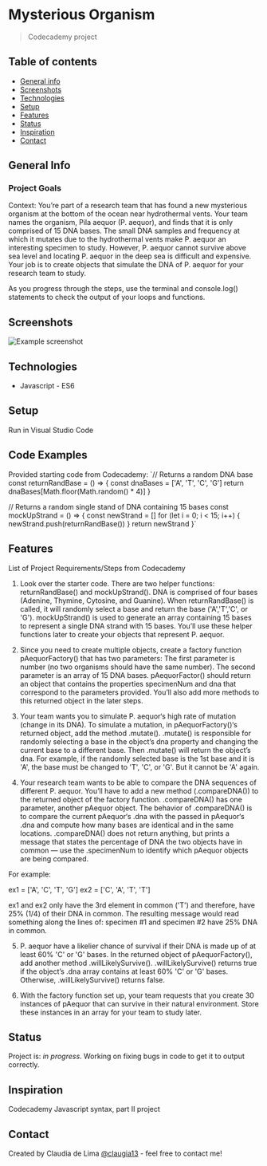 # Mysterious Organism 
> Codecademy project

## Table of contents
* [General info](#general-info)
* [Screenshots](#screenshots)
* [Technologies](#technologies)
* [Setup](#setup)
* [Features](#features)
* [Status](#status)
* [Inspiration](#inspiration)
* [Contact](#contact)

## General Info
### Project Goals
Context: You’re part of a research team that has found a new mysterious organism at the bottom of the ocean near hydrothermal vents. Your team names the organism, Pila aequor (P. aequor), and finds that it is only comprised of 15 DNA bases. The small DNA samples and frequency at which it mutates due to the hydrothermal vents make P. aequor an interesting specimen to study. However, P. aequor cannot survive above sea level and locating P. aequor in the deep sea is difficult and expensive. Your job is to create objects that simulate the DNA of P. aequor for your research team to study.

As you progress through the steps, use the terminal and console.log() statements to check the output of your loops and functions.

## Screenshots
![Example screenshot](./img/screenshot.png)

## Technologies
* Javascript - ES6


## Setup
Run in Visual Studio Code

## Code Examples
Provided starting code from Codecademy:
`// Returns a random DNA base
const returnRandBase = () => {
  const dnaBases = ['A', 'T', 'C', 'G']
  return dnaBases[Math.floor(Math.random() * 4)] 
}

// Returns a random single stand of DNA containing 15 bases
const mockUpStrand = () => {
  const newStrand = []
  for (let i = 0; i < 15; i++) {
    newStrand.push(returnRandBase())
  }
  return newStrand
}`

## Features
List of Project Requirements/Steps from Codecademy
1. Look over the starter code. There are two helper functions: returnRandBase() and mockUpStrand().
DNA is comprised of four bases (Adenine, Thymine, Cytosine, and Guanine). When returnRandBase() is called, it will randomly select a base and return the base ('A','T','C', or 'G').
mockUpStrand() is used to generate an array containing 15 bases to represent a single DNA strand with 15 bases.
You’ll use these helper functions later to create your objects that represent P. aequor.

2. Since you need to create multiple objects, create a factory function pAequorFactory() that has two parameters:
The first parameter is number (no two organisms should have the same number).
The second parameter is an array of 15 DNA bases.
pAequorFactor() should return an object that contains the properties specimenNum and dna that correspond to the parameters provided.
You’ll also add more methods to this returned object in the later steps.


3. Your team wants you to simulate P. aequor‘s high rate of mutation (change in its DNA).
To simulate a mutation, in pAequorFactory()‘s returned object, add the method .mutate().
.mutate() is responsible for randomly selecting a base in the object’s dna property and changing the current base to a different base. Then .mutate() will return the object’s dna. 
For example, if the randomly selected base is the 1st base and it is 'A', the base must be changed to 'T', 'C', or 'G'. But it cannot be 'A' again.

4. Your research team wants to be able to compare the DNA sequences of different P. aequor. You’ll have to add a new method (.compareDNA()) to the returned object of the factory function.
.compareDNA() has one parameter, another pAequor object.
The behavior of .compareDNA() is to compare the current pAequor‘s .dna with the passed in pAequor‘s .dna and compute how many bases are identical and in the same locations. .compareDNA() does not return anything, but prints a message that states the percentage of DNA the two objects have in common — use the .specimenNum to identify which pAequor objects are being compared.

For example:

ex1 = ['A', 'C', 'T', 'G']
ex2 = ['C', 'A', 'T', 'T']

ex1 and ex2 only have the 3rd element in common ('T') and therefore, have 25% (1/4) of their DNA in common. The resulting message would read something along the lines of: specimen #1 and specimen #2 have 25% DNA in common.

5. P. aequor have a likelier chance of survival if their DNA is made up of at least 60% 'C' or 'G' bases.
In the returned object of pAequorFactory(), add another method .willLikelySurvive().
.willLikelySurvive() returns true if the object’s .dna array contains at least 60% 'C' or 'G' bases. Otherwise, .willLikelySurvive() returns false.

6. With the factory function set up, your team requests that you create 30 instances of pAequor that can survive in their natural environment. Store these instances in an array for your team to study later.

## Status
Project is: _in progress_.  Working on fixing bugs in code to get it to output correctly.

## Inspiration
Codecademy Javascript syntax, part II project

## Contact
Created by Claudia de Lima [@claugia13](https://github.com/claugia13) - feel free to contact me!
